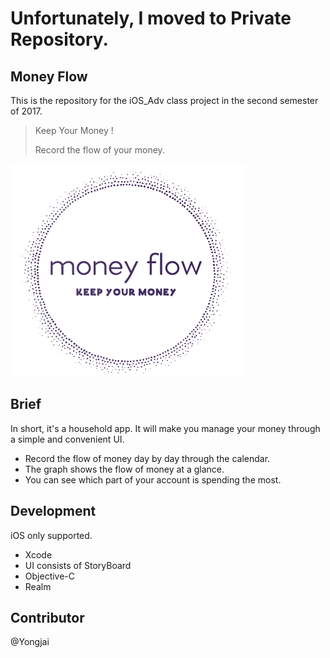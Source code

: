 # Unfortunately, I moved to Private Repository. 


## Money Flow

This is the repository for the iOS_Adv class project in the second semester of 2017.

>Keep Your Money !
>
>Record the flow of your money.



![Logo](img/Logo.png) 



## Brief

In short, it's a household app. It will make you manage your money through a simple and convenient UI.

* Record the flow of money day by day through the calendar.
* The graph shows the flow of money at a glance.
* You can see which part of your account is spending the most.



## Development

iOS only supported.

* Xcode
* UI consists of StoryBoard
* Objective-C
* Realm




## Contributor

@Yongjai
